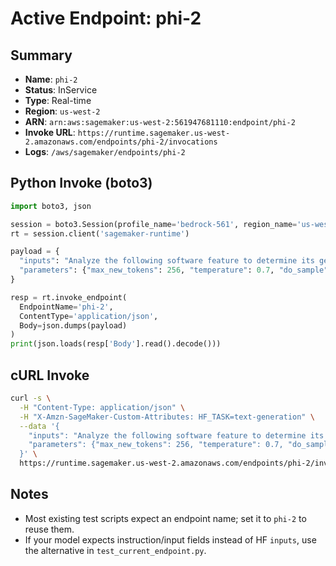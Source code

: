 # Active Endpoint: phi-2

## Summary
- **Name**: `phi-2`
- **Status**: InService
- **Type**: Real-time
- **Region**: `us-west-2`
- **ARN**: `arn:aws:sagemaker:us-west-2:561947681110:endpoint/phi-2`
- **Invoke URL**: `https://runtime.sagemaker.us-west-2.amazonaws.com/endpoints/phi-2/invocations`
- **Logs**: `/aws/sagemaker/endpoints/phi-2`

## Python Invoke (boto3)
```python
import boto3, json

session = boto3.Session(profile_name='bedrock-561', region_name='us-west-2')
rt = session.client('sagemaker-runtime')

payload = {
  "inputs": "Analyze the following software feature to determine its geo-compliance requirements. Provide the compliance flag, the relevant law, and the reason.\n\nFeature Name: UT Parental Consent & Curfew\nFeature Description: Requires verified parental consent for minor accounts in Utah and enforces nightly curfew and default privacy settings.\n\nLaw Context (structured JSON):\n[]",
  "parameters": {"max_new_tokens": 256, "temperature": 0.7, "do_sample": True}
}

resp = rt.invoke_endpoint(
  EndpointName='phi-2',
  ContentType='application/json',
  Body=json.dumps(payload)
)
print(json.loads(resp['Body'].read().decode()))
```

## cURL Invoke
```bash
curl -s \
  -H "Content-Type: application/json" \
  -H "X-Amzn-SageMaker-Custom-Attributes: HF_TASK=text-generation" \
  --data '{
    "inputs": "Analyze the following software feature to determine its geo-compliance requirements. Provide the compliance flag, the relevant law, and the reason.\n\nFeature Name: US CSAM Reporting Pipeline\nFeature Description: Detects and reports apparent child sexual abuse material to NCMEC and preserves commingled content per federal law.\n\nLaw Context (structured JSON):\n[]",
    "parameters": {"max_new_tokens": 256, "temperature": 0.7, "do_sample": true}
  }' \
  https://runtime.sagemaker.us-west-2.amazonaws.com/endpoints/phi-2/invocations
```

## Notes
- Most existing test scripts expect an endpoint name; set it to `phi-2` to reuse them.
- If your model expects instruction/input fields instead of HF `inputs`, use the alternative in `test_current_endpoint.py`.




